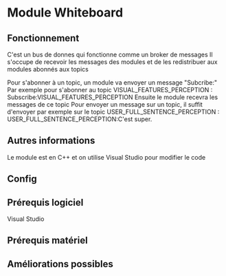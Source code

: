 # Module Whiteboard

## Fonctionnement
C'est un bus de donnes qui fonctionne comme un broker de messages
Il s'occupe de recevoir les messages des modules et de les redistribuer aux modules abonnés aux topics

Pour s'abonner à un topic, un module va envoyer un message "Subcribe:"
Par exemple pour s'abonner au topic VISUAL_FEATURES_PERCEPTION :
Subscribe:VISUAL_FEATURES_PERCEPTION
Ensuite le module recevra les messages de ce topic
Pour envoyer un message sur un topic, il suffit d'envoyer par exemple sur le topic USER_FULL_SENTENCE_PERCEPTION :
USER_FULL_SENTENCE_PERCEPTION:C'est super.

## Autres informations
Le module est en C++ et on utilise Visual Studio pour modifier le code

## Config

## Prérequis logiciel
Visual Studio

## Prérequis matériel

## Améliorations possibles